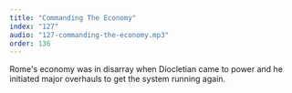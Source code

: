 ```yaml
---
title: "Commanding The Economy"
index: "127"
audio: "127-commanding-the-economy.mp3"
order: 136
---
```


Rome's economy was in disarray when Diocletian came to power and he initiated major overhauls to get the system running again.
